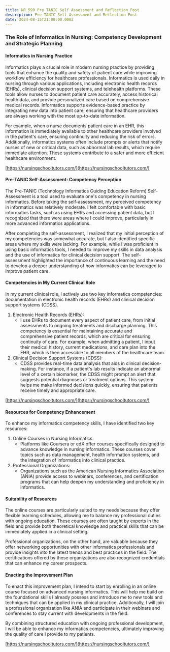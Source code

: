 ```yaml
---
title: NR 599 Pre TANIC Self Assessment and Reflection Post
description: Pre TANIC Self Assessment and Reflection Post
date: 2024-08-15T21:00:00.000Z
---
```


### The Role of Informatics in Nursing: Competency Development and Strategic Planning

#### Informatics in Nursing Practice

Informatics plays a crucial role in modern nursing practice by providing tools that enhance the quality and safety of patient care while improving workflow efficiency for healthcare professionals. Informatics is used daily in nursing through various applications, including electronic health records (EHRs), clinical decision support systems, and telehealth platforms. These tools allow nurses to document patient care accurately, access historical health data, and provide personalized care based on comprehensive medical records. Informatics supports evidence-based practice by integrating new data into patient care, ensuring that healthcare providers are always working with the most up-to-date information.

For example, when a nurse documents patient care in an EHR, this information is immediately available to other healthcare providers involved in the patient's care, ensuring continuity and reducing the risk of errors. Additionally, informatics systems often include prompts or alerts that notify nurses of new or critical data, such as abnormal lab results, which require immediate attention. These systems contribute to a safer and more efficient healthcare environment.

[https://nursingschooltutors.com/](https://nursingschooltutors.com/)

#### Pre-TANIC Self-Assessment: Competency Perception

The Pre-TANIC (Technology Informatics Guiding Education Reform) Self-Assessment is a tool used to evaluate one's competency in nursing informatics. Before taking the self-assessment, my perceived competency in informatics was relatively moderate. I felt comfortable with basic informatics tasks, such as using EHRs and accessing patient data, but I recognized that there were areas where I could improve, particularly in more advanced informatics applications.

After completing the self-assessment, I realized that my initial perception of my competencies was somewhat accurate, but I also identified specific areas where my skills were lacking. For example, while I was proficient in using basic informatics tools, I needed to improve my skills in data analysis and the use of informatics for clinical decision support. The self-assessment highlighted the importance of continuous learning and the need to develop a deeper understanding of how informatics can be leveraged to improve patient care.

#### Competencies in My Current Clinical Role

In my current clinical role, I actively use two key informatics competencies: documentation in electronic health records (EHRs) and clinical decision support systems (CDSS).

1. Electronic Health Records (EHRs):
   * I use EHRs to document every aspect of patient care, from initial assessments to ongoing treatments and discharge planning. This competency is essential for maintaining accurate and comprehensive patient records, which are critical for ensuring continuity of care. For example, when admitting a patient, I input their medical history, current medications, and care plan into the EHR, which is then accessible to all members of the healthcare team.
2. Clinical Decision Support Systems (CDSS):
   * CDSS provides real-time data analysis that aids in clinical decision-making. For instance, if a patient's lab results indicate an abnormal level of a certain biomarker, the CDSS might prompt an alert that suggests potential diagnoses or treatment options. This system helps me make informed decisions quickly, ensuring that patients receive timely and appropriate care.

[https://nursingschooltutors.com/](https://nursingschooltutors.com/)

#### Resources for Competency Enhancement

To enhance my informatics competency skills, I have identified two key resources:

1. Online Courses in Nursing Informatics:
   * Platforms like Coursera or edX offer courses specifically designed to advance knowledge in nursing informatics. These courses cover topics such as data management, health information systems, and the integration of informatics into clinical practice.
2. Professional Organizations:
   * Organizations such as the American Nursing Informatics Association (ANIA) provide access to webinars, conferences, and certification programs that can help deepen my understanding and proficiency in informatics.

#### Suitability of Resources

The online courses are particularly suited to my needs because they offer flexible learning schedules, allowing me to balance my professional duties with ongoing education. These courses are often taught by experts in the field and provide both theoretical knowledge and practical skills that can be immediately applied in a clinical setting.

Professional organizations, on the other hand, are valuable because they offer networking opportunities with other informatics professionals and provide insights into the latest trends and best practices in the field. The certifications offered by these organizations are also recognized credentials that can enhance my career prospects.

#### Enacting the Improvement Plan

To enact this improvement plan, I intend to start by enrolling in an online course focused on advanced nursing informatics. This will help me build on the foundational skills I already possess and introduce me to new tools and techniques that can be applied in my clinical practice. Additionally, I will join a professional organization like ANIA and participate in their webinars and conferences to stay current with developments in the field.

By combining structured education with ongoing professional development, I will be able to enhance my informatics competencies, ultimately improving the quality of care I provide to my patients.

[https://nursingschooltutors.com/](https://nursingschooltutors.com/)
